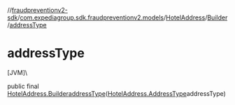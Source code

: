 //[fraudpreventionv2-sdk](../../../../index.md)/[com.expediagroup.sdk.fraudpreventionv2.models](../../index.md)/[HotelAddress](../index.md)/[Builder](index.md)/[addressType](address-type.md)

# addressType

[JVM]\

public final [HotelAddress.Builder](index.md)[addressType](address-type.md)([HotelAddress.AddressType](../-address-type/index.md)addressType)
